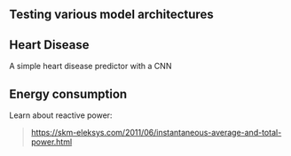 ## Testing various model architectures




## Heart Disease

A simple heart disease predictor with a CNN


## Energy consumption

Learn about reactive power:
> https://skm-eleksys.com/2011/06/instantaneous-average-and-total-power.html
> 